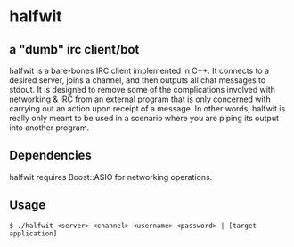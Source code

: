 # halfwit
## a "dumb" irc client/bot
halfwit is a bare-bones IRC client implemented in C++. It connects to a desired server, joins a channel, and then outputs all chat messages to stdout. It is designed to remove some of the complications involved with networking & IRC from an external program that is only concerned with carrying out an action upon receipt of a message. In other words, halfwit is really only meant to be used in a scenario where you are piping its output into another program.

## Dependencies
halfwit requires Boost::ASIO for networking operations.

## Usage
    $ ./halfwit <server> <channel> <username> <password> | [target application]
    
